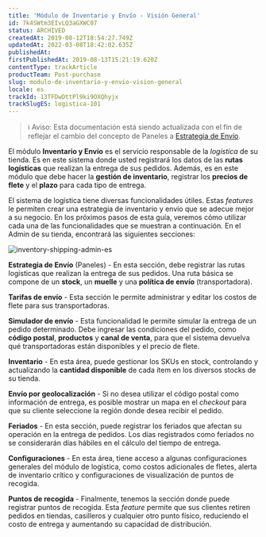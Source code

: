 ```yaml
---
title: 'Módulo de Inventario y Envío - Visión General'
id: 7k4SWtm3EIvLQ3aGXWC07
status: ARCHIVED
createdAt: 2019-08-12T18:54:27.749Z
updatedAt: 2022-03-08T18:42:02.635Z
publishedAt: 
firstPublishedAt: 2019-08-13T15:21:19.620Z
contentType: trackArticle
productTeam: Post-purchase
slug: modulo-de-inventario-y-envio-vision-general
locale: es
trackId: 13TFDwDttPl9ki9OXQhyjx
trackSlugES: logistica-101
---
```


>ℹ️ Aviso: Esta documentación está siendo actualizada con el fin de reflejar el cambio del concepto de Paneles a [Estrategia de Envío](https://help.vtex.com/es/announcements/estoque-e-entrega-entenda-o-que-mudou-na-aba-paineis--1YNfaeNG206XKI2UbGBRSl).

El módulo __Inventario y Envío__ es el servicio responsable de la *logística* de su tienda. Es en este sistema donde usted registrará los datos de las __rutas logísticas__ que realizan la entrega de sus pedidos. Además, es en este módulo que debe hacer la __gestión de inventario__, registrar los __precios de flete__ y el __plazo__ para cada tipo de entrega.

El sistema de logística tiene diversas funcionalidades útiles. Estas *features* le permiten crear una estrategia de inventario y envío que se adecue mejor a su negocio. En los próximos pasos de esta guía, veremos cómo utilizar cada una de las funcionalidades que se muestran a continuación. En el Admin de su tienda, encontrará las siguientes secciones:


![inventory-shipping-admin-es](https://images.ctfassets.net/alneenqid6w5/jUIsT8CjbAP2O637yW3Mu/d68d30481a1e37d708a92881a227fb52/inventory-shipping-admin-es.png)

__Estrategia de Envío__ (Paneles) - En esta sección, debe registrar las rutas logísticas que realizan la entrega de sus pedidos. Una ruta básica se compone de un __stock__, un __muelle__ y una __política de envío__ (transportadora).

__Tarifas de envío__ - Esta sección le permite administrar y editar los costos de flete para sus transportadoras.

__Simulador de envío__ - Esta funcionalidad le permite simular la entrega de un pedido determinado. Debe ingresar las condiciones del pedido, como __código postal__, __productos__ y __canal de venta__, para que el sistema devuelva qué transportadoras están disponibles y el precio de flete.

__Inventario__ - En esta área, puede gestionar los SKUs en stock, controlando y actualizando  la __cantidad disponible__ de cada ítem en los diversos stocks de su tienda.

__Envío por geolocalización__ - Si no desea utilizar el código postal como información de entrega, es posible mostrar un mapa en el *checkout* para que su cliente seleccione la región donde desea recibir el pedido. 

__Feriados__ - En esta sección, puede registrar los feriados que afectan su operación en la entrega de pedidos. Los días registrados como feriados no se considerarán días hábiles en el cálculo del tiempo de entrega.

__Configuraciones__ - En esta área, tiene acceso a algunas configuraciones generales del módulo de logística, como costos  adicionales de fletes, alerta de inventario crítico y configuraciones de visualización de puntos de recogida.

__Puntos de recogida__ - Finalmente, tenemos la sección donde puede registrar puntos de recogida. Esta *feature* permite que sus clientes retiren pedidos en tiendas, casilleros y cualquier otro punto físico, reduciendo el costo de entrega y aumentando su capacidad de distribución.
